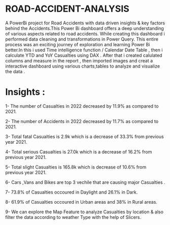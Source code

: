 # ROAD-ACCIDENT-ANALYSIS

A PowerBi project for Road Accidents with data driven insights & key factors behind the Accidents.This Power Bi dashboard offers a deep understanding of various aspects related to road accidents. While creating this dashboard i performed data cleaning and transformations in Power Query. This entire process was an exciting journey of exploration and learning Power Bi better.In this i used Time intelligence function / Calendar Date Table , then i calculate YTD and YoY Casualties using DAX . After that i created calulated columns and measure in the report , then imported images and creat a interactive dashboard using various charts,tables to analyze and visualize the data .

# Insights :
1- The number of Casualties in 2022 decreased by 11.9% as compared to 2021.

2- The number of Accidents in 2022 decreased by 11.7% as compared to 2021.

3- Total fatal Casualties is 2.9k which is a decrease of 33.3% from previous year 2021.

4- Total serious Casualties is 27.0k which is a decrease of 16.2% from previous year 2021.

5- Total slight Casualties is 165.8k which is decrease of 10.6% from previous year 2021.

6-  Cars ,Vans and Bikes are top 3 vechile that are causing major Casualties .

7- 73.8% of Casualties occoured in Daylight and 26.1% in Dark.

8- 61.9% of Casualties occoured in Urban areas and 38% in Rural areas.

9- We can explore the Map Feature to analyze Casualties by location & also filter the data according to weather Type with the help of Slicers. 
